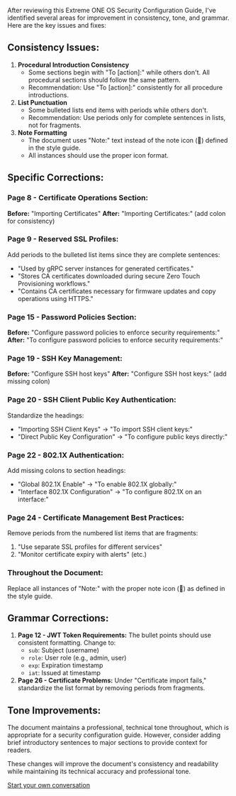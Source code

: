 
After reviewing this Extreme ONE OS Security Configuration Guide, I've identified several areas for improvement in consistency, tone, and grammar. Here are the key issues and fixes:

## Consistency Issues:

1. **Procedural Introduction Consistency**
    - Some sections begin with "To [action]:" while others don't. All procedural sections should follow the same pattern.
    - Recommendation: Use "To [action]:" consistently for all procedure introductions.
2. **List Punctuation**
    - Some bulleted lists end items with periods while others don't.
    - Recommendation: Use periods only for complete sentences in lists, not for fragments.
3. **Note Formatting**
    - The document uses "Note:" text instead of the note icon (📝) defined in the style guide.
    - All instances should use the proper icon format.

## Specific Corrections:

### Page 8 - Certificate Operations Section:

**Before:** "Importing Certificates" **After:** "Importing Certificates:" (add colon for consistency)

### Page 9 - Reserved SSL Profiles:

Add periods to the bulleted list items since they are complete sentences:

- "Used by gRPC server instances for generated certificates."
- "Stores CA certificates downloaded during secure Zero Touch Provisioning workflows."
- "Contains CA certificates necessary for firmware updates and copy operations using HTTPS."

### Page 15 - Password Policies Section:

**Before:** "Configure password policies to enforce security requirements:" **After:** "To configure password policies to enforce security requirements:"

### Page 19 - SSH Key Management:

**Before:** "Configure SSH host keys" **After:** "Configure SSH host keys:" (add missing colon)

### Page 20 - SSH Client Public Key Authentication:

Standardize the headings:

- "Importing SSH Client Keys" → "To import SSH client keys:"
- "Direct Public Key Configuration" → "To configure public keys directly:"

### Page 22 - 802.1X Authentication:

Add missing colons to section headings:

- "Global 802.1X Enable" → "To enable 802.1X globally:"
- "Interface 802.1X Configuration" → "To configure 802.1X on an interface:"

### Page 24 - Certificate Management Best Practices:

Remove periods from the numbered list items that are fragments:

1. "Use separate SSL profiles for different services"
2. "Monitor certificate expiry with alerts" (etc.)

### Throughout the Document:

Replace all instances of "Note:" with the proper note icon (📝) as defined in the style guide.

## Grammar Corrections:

1. **Page 12 - JWT Token Requirements:** The bullet points should use consistent formatting. Change to:
    - `sub`: Subject (username)
    - `role`: User role (e.g., admin, user)
    - `exp`: Expiration timestamp
    - `iat`: Issued at timestamp
2. **Page 26 - Certificate Problems:** Under "Certificate import fails," standardize the list format by removing periods from fragments.

## Tone Improvements:

The document maintains a professional, technical tone throughout, which is appropriate for a security configuration guide. However, consider adding brief introductory sentences to major sections to provide context for readers.

These changes will improve the document's consistency and readability while maintaining its technical accuracy and professional tone.

[Start your own conversation](/project/01971714-7e5a-7781-bbca-2c5b169e9f00)